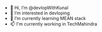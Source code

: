 - 👋 Hi, I’m @devlopWithKunal
- 👀 I’m interested in devloping
- 🌱 I’m currently learning MEAN stack
- 📫 I'm currently working in TechMahindra

<!---
devlopWithKunal/devlopWithKunal is a ✨ special ✨ repository because its `README.md` (this file) appears on your GitHub profile.
You can click the Preview link to take a look at your changes.
--->
